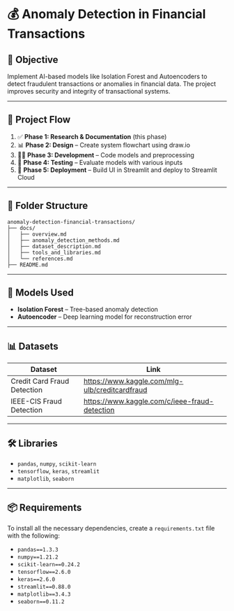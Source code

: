 # 💰 Anomaly Detection in Financial Transactions

## 📌 Objective
Implement AI-based models like Isolation Forest and Autoencoders to detect fraudulent transactions or anomalies in financial data. The project improves security and integrity of transactional systems.

---

## 🧭 Project Flow

1. ✅ **Phase 1: Research & Documentation** (this phase)
2. 📊 **Phase 2: Design** – Create system flowchart using draw.io
3. 👨‍💻 **Phase 3: Development** – Code models and preprocessing
4. 🧪 **Phase 4: Testing** – Evaluate models with various inputs
5. 🚀 **Phase 5: Deployment** – Build UI in Streamlit and deploy to Streamlit Cloud

---

## 📁 Folder Structure

```
anomaly-detection-financial-transactions/
├── docs/
│   ├── overview.md
│   ├── anomaly_detection_methods.md
│   ├── dataset_description.md
│   ├── tools_and_libraries.md
│   └── references.md
├── README.md
```

---

## 🧠 Models Used

- **Isolation Forest** – Tree-based anomaly detection
- **Autoencoder** – Deep learning model for reconstruction error

---

## 📊 Datasets

| Dataset | Link |
|--------|------|
| Credit Card Fraud Detection | https://www.kaggle.com/mlg-ulb/creditcardfraud |
| IEEE-CIS Fraud Detection | https://www.kaggle.com/c/ieee-fraud-detection |

---

## 🛠️ Libraries

- `pandas`, `numpy`, `scikit-learn`
- `tensorflow`, `keras`, `streamlit`
- `matplotlib`, `seaborn`

---

## 📦 Requirements

To install all the necessary dependencies, create a `requirements.txt` file with the following:
- `pandas==1.3.3`
- `numpy==1.21.2`
- `scikit-learn==0.24.2`
- `tensorflow==2.6.0`
- `keras==2.6.0`
- `streamlit==0.88.0`
- `matplotlib==3.4.3`
- `seaborn==0.11.2`


